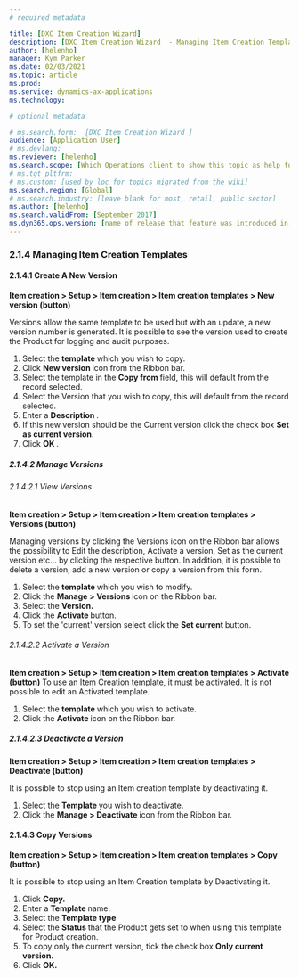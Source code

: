 ```yaml
---
# required metadata

title: [DXC Item Creation Wizard]
description: [DXC Item Creation Wizard  - Managing Item Creation Template]
author: [helenho]
manager: Kym Parker
ms.date: 02/03/2021
ms.topic: article
ms.prod: 
ms.service: dynamics-ax-applications
ms.technology: 

# optional metadata

# ms.search.form:  [DXC Item Creation Wizard ]
audience: [Application User]
# ms.devlang: 
ms.reviewer: [helenho]
ms.search.scope: [Which Operations client to show this topic as help for, to be set by content strategist, see list here: https://microsoft.sharepoint.com/teams/DynDoc/_layouts/15/WopiFrame.aspx?sourcedoc={23419e1c-eb64-42e9-aa9b-79875b428718}&action=edit&wd=target%28Core%20Dynamics%20AX%20CP%20requirements%2Eone%7C4CC185C0%2DEFAA%2D42CD%2D94B9%2D8F2A45E7F61A%2FVersions%20list%20for%20docs%20topics%7CC14BE630%2D5151%2D49D6%2D8305%2D554B5084593C%2F%29]
# ms.tgt_pltfrm: 
# ms.custom: [used by loc for topics migrated from the wiki]
ms.search.region: [Global]
# ms.search.industry: [leave blank for most, retail, public sector]
ms.author: [helenho]
ms.search.validFrom: [September 2017]
ms.dyn365.ops.version: [name of release that feature was introduced in, see list here: https://microsoft.sharepoint.com/teams/DynDoc/_layouts/15/WopiFrame.aspx?sourcedoc={23419e1c-eb64-42e9-aa9b-79875b428718}&action=edit&wd=target%28Core%20Dynamics%20AX%20CP%20requirements%2Eone%7C4CC185C0%2DEFAA%2D42CD%2D94B9%2D8F2A45E7F61A%2FVersions%20list%20for%20docs%20topics%7CC14BE630%2D5151%2D49D6%2D8305%2D554B5084593C%2F%29]
---
```


### 2.1.4	Managing Item Creation Templates
#### 2.1.4.1	Create A New Version

<b>Item creation > Setup > Item creation > Item creation templates > New version (button) </b>

Versions allow the same template to be used but with an update, a new version number is generated.  It is possible to see the version used to create the Product for logging and audit purposes. 

1.	Select the <b> template </b> which you wish to copy.
2.	Click <b> New version </b> icon from the Ribbon bar.
3.	Select the template in the <b> Copy from </b> field, this will default from the record selected.
4.	Select the Version that you wish to copy, this will default from the record selected.
5.	Enter a <b> Description </b>.
6.	If this new version should be the Current version click the check box <b> Set as current version. </b>
7.	Click <b> OK </b>.

##### 2.1.4.2	 Manage Versions
###### 2.1.4.2.1	View Versions

<b> Item creation > Setup > Item creation > Item creation templates > Versions (button) </b>

Managing versions by clicking the Versions icon on the Ribbon bar allows the possibility to Edit the description, Activate a version, Set as the current version etc… by clicking the respective button. In addition, it is possible to delete a version, add a new version or copy a version from this form.

1.	Select the <b> template </b> which you wish to modify.
2.	Click the <b> Manage > Versions </b> icon on the Ribbon bar.
3.	Select the <b> Version. </b>
4.	Click the <b> Activate </b> button.
5.	To set the 'current' version select click the <b> Set current </b> button.

###### 2.1.4.2.2	Activate a Version
<b> Item creation > Setup > Item creation > Item creation templates > Activate (button) </b>
To use an Item Creation template, it must be activated. It is not possible to edit an Activated template.

1.	Select the <b> template </b> which you wish to activate.
2.	Click the <b> Activate </b> icon on the Ribbon bar.

##### 2.1.4.2.3	Deactivate a Version
<b> Item creation > Setup > Item creation > Item creation templates > Deactivate (button) </b>

It is possible to stop using an Item creation template by deactivating it.
1.	Select the <b> Template </b> you wish to deactivate.
2.	Click the <b> Manage > Deactivate </b> icon from the Ribbon bar.

#### 2.1.4.3	 Copy Versions
<b> Item creation > Setup > Item creation > Item creation templates > Copy (button) </b>

It is possible to stop using an Item Creation template by Deactivating it.
1.	Click <b> Copy. </b>
2.	Enter a <b> Template </b> name. 
3.	Select the <b> Template type </b> 
4.	Select the <b> Status </b> that the Product gets set to when using this template for Product creation.
5.	To copy only the current version, tick the check box <b> Only current version. </b>
6.	Click <b> OK. </b> 
